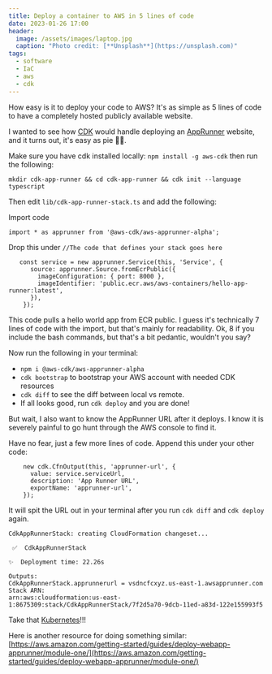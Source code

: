 ```yaml
---
title: Deploy a container to AWS in 5 lines of code
date: 2023-01-26 17:00
header:
  image: /assets/images/laptop.jpg
  caption: "Photo credit: [**Unsplash**](https://unsplash.com)"
tags:
  - software
  - IaC
  - aws
  - cdk
---
```


How easy is it to deploy your code to AWS? It's as simple as 5 lines of code to have a completely hosted publicly available website. 

I wanted to see how [CDK](https://aws.amazon.com/cdk/) would handle deploying an [AppRunner](https://aws.amazon.com/apprunner/) website, and it turns out, it's easy as pie 🥧🍕.

Make sure you have cdk installed locally: `npm install -g aws-cdk` then run the following:

`mkdir cdk-app-runner && cd cdk-app-runner && cdk init --language typescript`

Then edit `lib/cdk-app-runner-stack.ts` and add the following:

Import code
```
import * as apprunner from '@aws-cdk/aws-apprunner-alpha';
```

Drop this under `//The code that defines your stack goes here`
```
   const service = new apprunner.Service(this, 'Service', {
      source: apprunner.Source.fromEcrPublic({
        imageConfiguration: { port: 8000 },
        imageIdentifier: 'public.ecr.aws/aws-containers/hello-app-runner:latest',
      }),
    });
```

This code pulls a hello world app from ECR public. I guess it's technically 7 lines of code with the import, but that's mainly for readability. Ok, 8 if you include the bash commands, but that's a bit pedantic, wouldn't you say?

Now run the following in your terminal:
* `npm i @aws-cdk/aws-apprunner-alpha` 
* `cdk bootstrap` to bootstrap your AWS account with needed CDK resources
* `cdk diff` to see the diff between local vs remote.
* If all looks good, run `cdk deploy` and you are done!

But wait, I also want to know the AppRunner URL after it deploys. I know it is severely painful to go hunt through the AWS console to find it.

Have no fear, just a few more lines of code. Append this under your other code:

```
    new cdk.CfnOutput(this, 'apprunner-url', {
      value: service.serviceUrl,
      description: 'App Runner URL',
      exportName: 'apprunner-url',
    });
```
It will spit the URL out in your terminal after you run `cdk diff` and `cdk deploy` again.

```
CdkAppRunnerStack: creating CloudFormation changeset...

 ✅  CdkAppRunnerStack

✨  Deployment time: 22.26s

Outputs:
CdkAppRunnerStack.apprunnerurl = vsdncfcxyz.us-east-1.awsapprunner.com
Stack ARN:
arn:aws:cloudformation:us-east-1:8675309:stack/CdkAppRunnerStack/7f2d5a70-9dcb-11ed-a83d-122e155993f5
```

Take that [Kubernetes](https://world.hey.com/dhh/they-re-rebuilding-the-death-star-of-complexity-4fb5d08d)!!!

Here is another resource for doing something similar:
[https://aws.amazon.com/getting-started/guides/deploy-webapp-apprunner/module-one/](https://aws.amazon.com/getting-started/guides/deploy-webapp-apprunner/module-one/)

